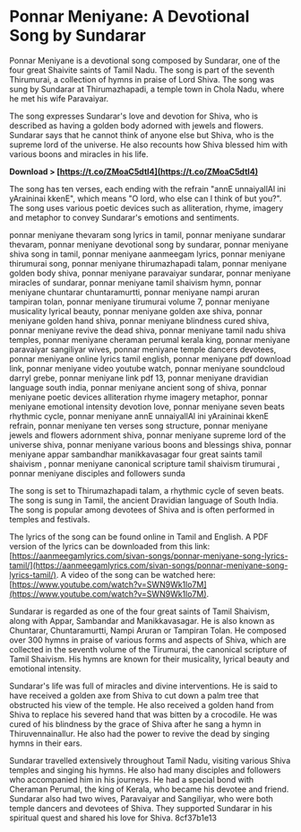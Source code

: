 
 
# Ponnar Meniyane: A Devotional Song by Sundarar
 
Ponnar Meniyane is a devotional song composed by Sundarar, one of the four great Shaivite saints of Tamil Nadu. The song is part of the seventh Thirumurai, a collection of hymns in praise of Lord Shiva. The song was sung by Sundarar at Thirumazhapadi, a temple town in Chola Nadu, where he met his wife Paravaiyar.
 
The song expresses Sundarar's love and devotion for Shiva, who is described as having a golden body adorned with jewels and flowers. Sundarar says that he cannot think of anyone else but Shiva, who is the supreme lord of the universe. He also recounts how Shiva blessed him with various boons and miracles in his life.
 
**Download > [https://t.co/ZMoaC5dtI4](https://t.co/ZMoaC5dtI4)**


 
The song has ten verses, each ending with the refrain "annE unnaiyallAl ini yAraininai kkenE", which means "O lord, who else can I think of but you?". The song uses various poetic devices such as alliteration, rhyme, imagery and metaphor to convey Sundarar's emotions and sentiments.
 
ponnar meniyane thevaram song lyrics in tamil,  ponnar meniyane sundarar thevaram,  ponnar meniyane devotional song by sundarar,  ponnar meniyane shiva song in tamil,  ponnar meniyane aanmeegam lyrics,  ponnar meniyane thirumurai song,  ponnar meniyane thirumazhapadi talam,  ponnar meniyane golden body shiva,  ponnar meniyane paravaiyar sundarar,  ponnar meniyane miracles of sundarar,  ponnar meniyane tamil shaivism hymn,  ponnar meniyane chuntarar chuntaramurtti,  ponnar meniyane nampi aruran tampiran tolan,  ponnar meniyane tirumurai volume 7,  ponnar meniyane musicality lyrical beauty,  ponnar meniyane golden axe shiva,  ponnar meniyane golden hand shiva,  ponnar meniyane blindness cured shiva,  ponnar meniyane revive the dead shiva,  ponnar meniyane tamil nadu shiva temples,  ponnar meniyane cheraman perumal kerala king,  ponnar meniyane paravaiyar sangiliyar wives,  ponnar meniyane temple dancers devotees,  ponnar meniyane online lyrics tamil english,  ponnar meniyane pdf download link,  ponnar meniyane video youtube watch,  ponnar meniyane soundcloud darryl grebe,  ponnar meniyane link pdf 13,  ponnar meniyane dravidian language south india,  ponnar meniyane ancient song of shiva,  ponnar meniyane poetic devices alliteration rhyme imagery metaphor,  ponnar meniyane emotional intensity devotion love,  ponnar meniyane seven beats rhythmic cycle,  ponnar meniyane annE unnaiyallAl ini yAraininai kkenE refrain,  ponnar meniyane ten verses song structure,  ponnar meniyane jewels and flowers adornment shiva,  ponnar meniyane supreme lord of the universe shiva,  ponnar meniyane various boons and blessings shiva,  ponnar meniyane appar sambandhar manikkavasagar four great saints tamil shaivism ,  ponnar meniyane canonical scripture tamil shaivism tirumurai ,  ponnar meniyane disciples and followers sunda
 
The song is set to Thirumazhapadi talam, a rhythmic cycle of seven beats. The song is sung in Tamil, the ancient Dravidian language of South India. The song is popular among devotees of Shiva and is often performed in temples and festivals.
 
The lyrics of the song can be found online in Tamil and English. A PDF version of the lyrics can be downloaded from this link: [https://aanmeegamlyrics.com/sivan-songs/ponnar-meniyane-song-lyrics-tamil/](https://aanmeegamlyrics.com/sivan-songs/ponnar-meniyane-song-lyrics-tamil/). A video of the song can be watched here: [https://www.youtube.com/watch?v=SWN9Wk1lo7M](https://www.youtube.com/watch?v=SWN9Wk1lo7M).
  
Sundarar is regarded as one of the four great saints of Tamil Shaivism, along with Appar, Sambandar and Manikkavasagar. He is also known as Chuntarar, Chuntaramurtti, Nampi Aruran or Tampiran Tolan. He composed over 300 hymns in praise of various forms and aspects of Shiva, which are collected in the seventh volume of the Tirumurai, the canonical scripture of Tamil Shaivism. His hymns are known for their musicality, lyrical beauty and emotional intensity.
 
Sundarar's life was full of miracles and divine interventions. He is said to have received a golden axe from Shiva to cut down a palm tree that obstructed his view of the temple. He also received a golden hand from Shiva to replace his severed hand that was bitten by a crocodile. He was cured of his blindness by the grace of Shiva after he sang a hymn in Thiruvennainallur. He also had the power to revive the dead by singing hymns in their ears.
 
Sundarar travelled extensively throughout Tamil Nadu, visiting various Shiva temples and singing his hymns. He also had many disciples and followers who accompanied him in his journeys. He had a special bond with Cheraman Perumal, the king of Kerala, who became his devotee and friend. Sundarar also had two wives, Paravaiyar and Sangiliyar, who were both temple dancers and devotees of Shiva. They supported Sundarar in his spiritual quest and shared his love for Shiva.
 8cf37b1e13
 
